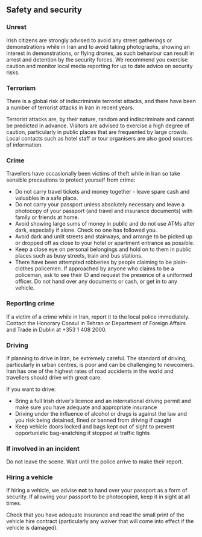 ## Safety and security

### **Unrest**

Irish citizens are strongly advised to avoid any street gatherings or demonstrations while in Iran and to avoid taking photographs, showing an interest in demonstrations, or flying drones, as such behaviour can result in arrest and detention by the security forces. We recommend you exercise caution and monitor local media reporting for up to date advice on security risks.

### **Terrorism**

There is a global risk of indiscriminate terrorist attacks, and there have been a number of terrorist attacks in Iran in recent years.

Terrorist attacks are, by their nature, random and indiscriminate and cannot be predicted in advance. Visitors are advised to exercise a high degree of caution, particularly in public places that are frequented by large crowds. Local contacts such as hotel staff or tour organisers are also good sources of information.

### **Crime**

Travellers have occasionally been victims of theft while in Iran so take sensible precautions to protect yourself from crime:

* Do not carry travel tickets and money together - leave spare cash and valuables in a safe place.
* Do not carry your passport unless absolutely necessary and leave a photocopy of your passport (and travel and insurance documents) with family or friends at home.
* Avoid showing large sums of money in public and do not use ATMs after dark, especially if alone. Check no one has followed you.
* Avoid dark and unlit streets and stairways, and arrange to be picked up or dropped off as close to your hotel or apartment entrance as possible.
* Keep a close eye on personal belongings and hold on to them in public places such as busy streets, train and bus stations.
* There have been attempted robberies by people claiming to be plain-clothes policemen. If approached by anyone who claims to be a policeman, ask to see their ID and request the presence of a uniformed officer. Do not hand over any documents or cash, or get in to any vehicle.

### **Reporting crime**

If a victim of a crime while in Iran, report it to the local police immediately. Contact the Honorary Consul in Tehran or Department of Foreign Affairs and Trade in Dublin at +353 1 408 2000.

### **Driving**

If planning to drive in Iran, be extremely careful. The standard of driving, particularly in urban centres, is poor and can be challenging to newcomers. Iran has one of the highest rates of road accidents in the world and travellers should drive with great care.

If you want to drive:

* Bring a full Irish driver’s licence and an international driving permit and make sure you have adequate and appropriate insurance
* Driving under the influence of alcohol or drugs is against the law and you risk being detained, fined or banned from driving if caught
* Keep vehicle doors locked and bags kept out of sight to prevent opportunistic bag-snatching if stopped at traffic lights

### **If involved in an incident**

Do not leave the scene. Wait until the police arrive to make their report.

### **Hiring a vehicle**

If hiring a vehicle, we advise **not** to hand over your passport as a form of security. If allowing your passport to be photocopied, keep it in sight at all times.

Check that you have adequate insurance and read the small print of the vehicle hire contract (particularly any waiver that will come into effect if the vehicle is damaged).